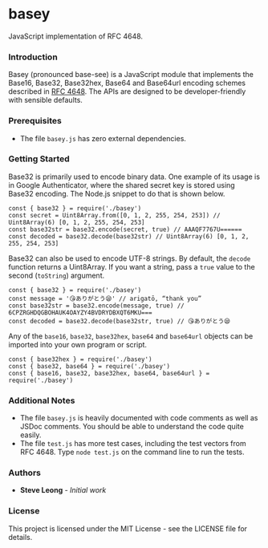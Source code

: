 # basey
JavaScript implementation of RFC 4648.

### Introduction
Basey (pronounced base-see) is a JavaScript module that implements the
Base16, Base32, Base32hex, Base64 and Base64url encoding schemes described
in [RFC 4648](https://tools.ietf.org/html/rfc4648). The APIs are designed
to be developer-friendly with sensible defaults.

### Prerequisites
- The file `basey.js` has zero external dependencies.

### Getting Started
Base32 is primarily used to encode binary data. One example of its usage is in
Google Authenticator, where the shared secret key is stored using Base32
encoding. The Node.js snippet to do that is shown below.
```
const { base32 } = require('./basey')
const secret = Uint8Array.from([0, 1, 2, 255, 254, 253]) // Uint8Array(6) [0, 1, 2, 255, 254, 253]
const base32str = base32.encode(secret, true) // AAAQF7767U======
const decoded = base32.decode(base32str) // Uint8Array(6) [0, 1, 2, 255, 254, 253]
```

Base32 can also be used to encode UTF-8 strings. By default, the `decode` function returns a
Uint8Array. If you want a string, pass a `true` value to the second (`toString`) argument.
```
const { base32 } = require('./basey')
const message = '😘ありがとう😪' // arigatō, “thank you”
const base32str = base32.encode(message, true) // 6CPZRGHDQGBOHAUK4OAYZY4BVDRYDBXQT6MKU===
const decoded = base32.decode(base32str, true) // 😘ありがとう😪
```

Any of the `base16`, `base32`, `base32hex`, `base64` and `base64url` objects can be
imported into your own program or script.
```
const { base32hex } = require('./basey')
const { base32, base64 } = require('./basey')
const { base16, base32, base32hex, base64, base64url } = require('./basey')
```

### Additional Notes
- The file `basey.js` is heavily documented with code comments as well as JSDoc comments.
You should be able to understand the code quite easily.
- The file `test.js` has more test cases, including the test vectors from RFC 4648. Type
`node test.js` on the command line to run the tests.

### Authors
* **Steve Leong** - *Initial work*

### License
This project is licensed under the MIT License - see the LICENSE file for details.
